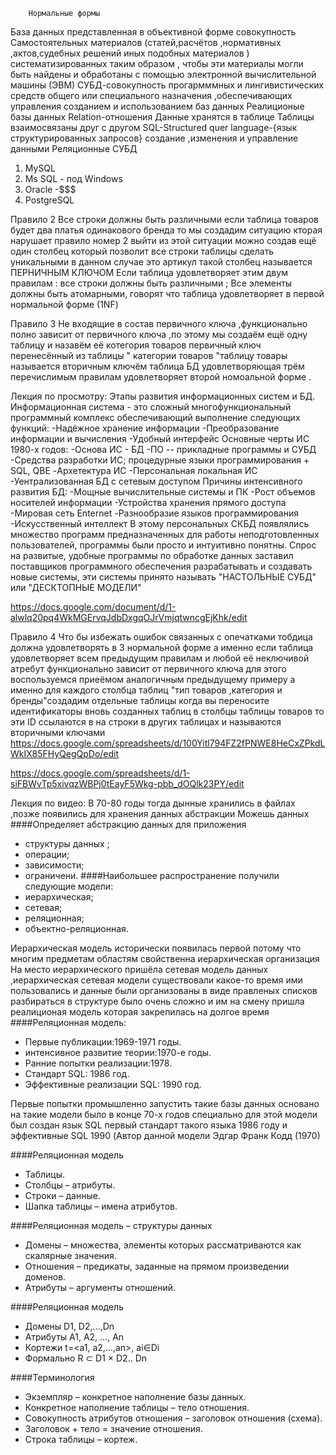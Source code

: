         Нормальные формы 
База  данных представленная в объективной форме   совокупность 
Самостоятельных материалов (статей,расчётов ,нормативных ,актов,судебных решений иных подобных материалов )
систематизированных таким образом , чтобы эти материалы могли быть найдены и обработаны с помощью электронной 
вычислительной машины (ЭВМ) 
СУБД-совокупность прогармммных и лингивистических средств общего или специального назначения ,обеспечивающих управления созданием и использованием баз данных 
Реалиционые базы данных 
Relation-отношения 
Данные хранятся в таблице 
Таблицы взаимосвязаны друг с другом 
SQL-Structured quer language-{язык структурированных запросов}
создание ,изменения и управление данными 
Реляционные СУБД
1. MySQL
2. Ms SQL - под Windows
3. Oracle -$$$
4. PostgreSQL 



Правило 2
Все строки должны быть различными если таблица товаров будет  два платья одинакового бренда то мы создадим ситуацию кторая нарушает правило номер 2 выйти из этой ситуации можно создав ещё один столбец который позволит все строки таблицы сделать уникальными в данном случае это артикул такой столбец называется ПЕРНИЧНЫМ КЛЮЧОМ 
 Если таблица удовлетворяет этим двум правилам :
все строки должны быть различными ;
Все элементы должны быть атомарными, говорят что таблица удовлетворяет в первой нормальной форме (1NF)

Правило 3 
Не входящие в состав первичного ключа ,функционально полно зависит от первичного ключа ,по этому мы создаём ещё одну таблицу и назавём её котегория товаров первичный ключ перенесённый из таблицы "
категории товаров "таблицу товары называется вторичным ключём таблица БД удовлетворяющая трём перечислимым правилам удовлетворяет второй номоальной форме .
 

Лекция по просмотру:
Этапы развития информационных систем и БД.
Информационная система - это сложный многофункциональный программный комплекс обеспечивающий выполнение следующих функций:
-Надёжное хранение информации
-Преобразование информации и вычисления
-Удобный интерфейс
Основные черты ИС 1980-х годов:
-Основа ИС - БД
-ПО -- прикладные программы и СУБД
-Средства разработки ИС; процедурные языки программирования + SQL, QBE
-Архетектура ИС
-Персональная локальная ИС
-Уентрализованная БД с сетевым доступом
Причины интенсивного развития БД:
-Мощные вычислительные системы и ПК
-Рост объемов носителей информации
-Устройства хранения прямого доступа
-Мировая сеть Enternet
-Разнообразие языков программирования
-Искусственный интеллект
В этому персональных СКБД появлялись множество программ предназначенных для работы неподготовленных пользователей, программы были просто и интуитивно понятны. Спрос на развитые, удобные программы по обработке данных заставил поставщиков программного обеспечения разрабатывать и создавать новые системы, эти системы принято называть "НАСТОЛЬНЫЕ СУБД" или "ДЕСКТОПНЫЕ МОДЕЛИ"

https://docs.google.com/document/d/1-alwlq20pq4WkMGErvqJdbDxgqOJrVmjqtwncgEjKhk/edit
  

Правило 4
Что бы избежать ошибок связанных с опечатками тобдица должна удовлетворять в 3 нормальной форме а именно если таблица удовлетворяет всем предыдущим правилам и любой её неключивой атребут функционально зависит от первичного ключа для этого воспользуемся приеёмом аналогичным предыдущему примеру а именно для каждого столбца таблиц "тип товаров ,категория и бренды"создадим отдельные таблицы когда вы переносите идентификаторы вновь созданных таблиц в столбцы таблицы товаров то эти ID ссылаются в на строки в других таблицах и называются вторичными ключами   
https://docs.google.com/spreadsheets/d/100Yitl794FZ2fPNWE8HeCxZPkdLWkIX85FHyQegQpDo/edit

https://docs.google.com/spreadsheets/d/1-siFBWvTp5xivqzWBPj0tEayF5Wkg-pbb_dOQlk23PY/edit



Лекция по видео:
В 70-80 годы тогда дынные хранились в файлах ,позже появились для хранения данных абстракции 
Можешь данных 
####Определяет абстракцию данных для приложения 
* структуры данных ;
* операции;
* зависимости;
* ограничени.
####Наибольшее распространение получили следующие модели:
* иерархическая;
* сетевая;
* реляционная;
* объектно-реляционная.

Иерархическая модель исторически появилась первой потому что многим предметам областям свойственна иерархическая организация 
На место иерархического пришёла  сетевая модель данных ,иерархическая сетевая модели существовали какое-то время ими пользовались и данные были организованы в виде правленых списков разбираться в структуре было очень сложно и им на смену пришла реалиционая модель которая закрепилась на долгое время 
####Реляционная модель:
* Первые публикации:1969-1971 годы.
* интенсивное развитие теории:1970-е годы.
* Ранние попытки реализации:1978.
* Стандарт SQL: 1986 год.
* Эффективные реализации SQL: 1990 год.
 
Первые попытки промышленно запустить такие базы данных основано на такие модели было в конце 70-х годов специально для этой модели был создан язык SQL первый стандарт такого языка 1986 году и эффективные SQL 1990 (Автор данной модели Эдгар Франк Кодд (1970)

####Реляционная модель
* Таблицы.
* Столбцы – атрибуты.
* Строки – данные.
* Шапка таблицы – имена атрибутов.

####Реляционная модель – структуры данных
* Домены – множества, элементы которых рассматриваются как скалярные значения.
* Отношения – предикаты, заданные на прямом произведении доменов.
* Атрибуты – аргументы отношений.

####Реляционная модель
* Домены D1, D2,...,Dn
* Атрибуты A1, A2, ..., An
* Кортежи t=<a1, a2,...,an>, ai∈Di
* Формально R ⊂ D1 × D2.. Dn
  
####Терминология
* Экземпляр – конкретное наполнение базы данных.
* Конкретное наполнение таблицы – тело отношения.
* Совокупность атрибутов отношения – заголовок отношения (схема).
* Заголовок + тело = значение отношения.
* Строка таблицы – кортеж.
  
